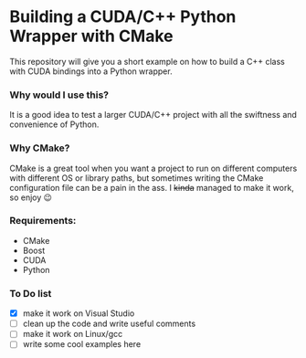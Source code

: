<h1> Building a  CUDA/C++ Python Wrapper with CMake</h1>

This repository will give you a short example on how to build a C++ class with CUDA bindings into a  Python wrapper.

<h3>Why would I use this?</h3>
It is a good idea to test a larger CUDA/C++ project with all the swiftness and convenience of Python.

<h3>Why CMake?</h3>

CMake is a great tool when you want a project to run on different computers with different OS or library paths, but sometimes writing the CMake configuration file can be a pain in the ass. I ~~kinda~~ managed to make it work, so enjoy  :wink:

<h3>Requirements:</h3>

* CMake
* Boost
* CUDA
* Python

<h3>To Do list</h3>

- [x] make it work on Visual Studio
- [ ] clean up the code and write useful comments
- [ ] make it work on Linux/gcc
- [ ] write some cool examples here
